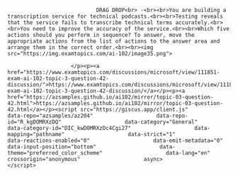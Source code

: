 <p class="card-text">
							
								DRAG DROP<br> -<br><br>You are building a transcription service for technical podcasts.<br><br>Testing reveals that the service fails to transcribe technical terms accurately.<br><br>You need to improve the accuracy of the service.<br><br>Which five actions should you perform in sequence? To answer, move the appropriate actions from the list of actions to the answer area and arrange them in the correct order.<br><br><img src="https://img.examtopics.com/ai-102/image35.png">
							
						</p><p><a href="https://www.examtopics.com/discussions/microsoft/view/111851-exam-ai-102-topic-3-question-42-discussion/">https://www.examtopics.com/discussions/microsoft/view/111851-exam-ai-102-topic-3-question-42-discussion/</a></p><p><a href="https://azsamples.github.io/ai102/mirror/topic-03-question-42.html">https://azsamples.github.io/ai102/mirror/topic-03-question-42.html</a></p><script src="https://giscus.app/client.js"                    data-repo="azsamples/az204"                    data-repo-id="R_kgDOMRXzDQ"                    data-category="General"                    data-category-id="DIC_kwDOMRXzDc4Cgi27"                    data-mapping="pathname"                    data-strict="1"                    data-reactions-enabled="0"                    data-emit-metadata="0"                    data-input-position="bottom"                    data-theme="preferred_color_scheme"                    data-lang="en"                    crossorigin="anonymous"                    async>                    </script>